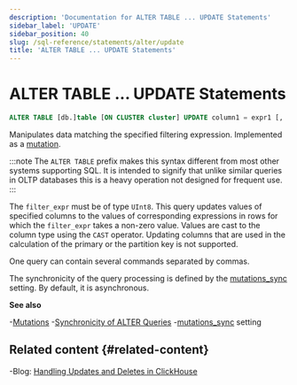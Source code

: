 ```yaml
---
description: 'Documentation for ALTER TABLE ... UPDATE Statements'
sidebar_label: 'UPDATE'
sidebar_position: 40
slug: /sql-reference/statements/alter/update
title: 'ALTER TABLE ... UPDATE Statements'
---
```


# ALTER TABLE ... UPDATE Statements

```sql
ALTER TABLE [db.]table [ON CLUSTER cluster] UPDATE column1 = expr1 [, ...] [IN PARTITION partition_id] WHERE filter_expr
```

Manipulates data matching the specified filtering expression. Implemented as a [mutation](/sql-reference/statements/alter/index.md#mutations).

:::note
The `ALTER TABLE` prefix makes this syntax different from most other systems supporting SQL. It is intended to signify that unlike similar queries in OLTP databases this is a heavy operation not designed for frequent use.
:::

The `filter_expr` must be of type `UInt8`. This query updates values of specified columns to the values of corresponding expressions in rows for which the `filter_expr` takes a non-zero value. Values are cast to the column type using the `CAST` operator. Updating columns that are used in the calculation of the primary or the partition key is not supported.

One query can contain several commands separated by commas.

The synchronicity of the query processing is defined by the [mutations_sync](/operations/settings/settings.md/#mutations_sync) setting. By default, it is asynchronous.

**See also**

-[Mutations](/sql-reference/statements/alter/index.md#mutations)
-[Synchronicity of ALTER Queries](/sql-reference/statements/alter/index.md#synchronicity-of-alter-queries)
-[mutations_sync](/operations/settings/settings.md/#mutations_sync) setting

## Related content {#related-content}

-Blog: [Handling Updates and Deletes in ClickHouse](https://clickhouse.com/blog/handling-updates-and-deletes-in-clickhouse)
